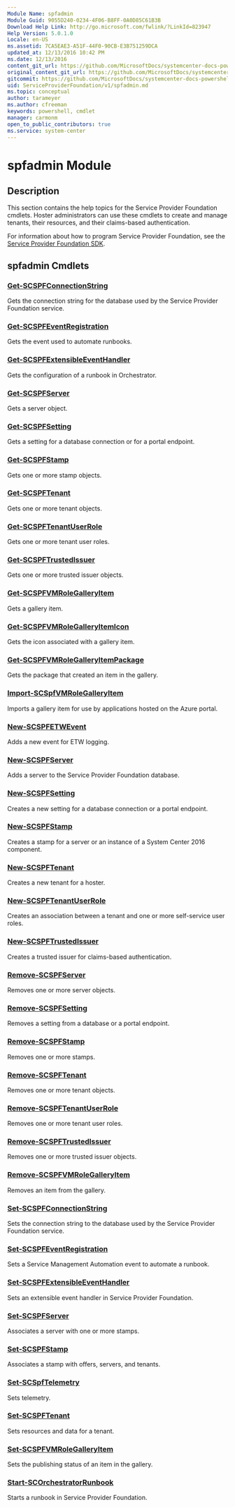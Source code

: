 ```yaml
---
Module Name: spfadmin
Module Guid: 9055D240-0234-4F06-B8FF-0A0D85C61B3B
Download Help Link: http://go.microsoft.com/fwlink/?LinkId=823947
Help Version: 5.0.1.0
Locale: en-US
ms.assetid: 7CA5EAE3-A51F-44F0-90CB-E3B751259DCA
updated_at: 12/13/2016 10:42 PM
ms.date: 12/13/2016
content_git_url: https://github.com/MicrosoftDocs/systemcenter-docs-powershell/blob/master/systemcenter-cmdlets/ServiceProviderFoundation/v1/spfadmin.md
original_content_git_url: https://github.com/MicrosoftDocs/systemcenter-docs-powershell/blob/master/systemcenter-cmdlets/ServiceProviderFoundation/v1/spfadmin.md
gitcommit: https://github.com/MicrosoftDocs/systemcenter-docs-powershell/blob/ea9507ac2178040476af5407227db8cb97701ea9/systemcenter-cmdlets/ServiceProviderFoundation/v1/spfadmin.md
uid: ServiceProviderFoundation/v1/spfadmin.md
ms.topic: conceptual
author: tarameyer
ms.author: cfreeman
keywords: powershell, cmdlet
manager: carmonm
open_to_public_contributors: true
ms.service: system-center
---
```


# spfadmin Module
## Description
This section contains the help topics for the Service Provider Foundation cmdlets. Hoster administrators can use these cmdlets to create and manage tenants, their resources, and their claims-based authentication. 

For information about how to program Service Provider Foundation, see the [Service Provider Foundation SDK](http://go.microsoft.com/fwlink/p/?LinkID=263700).

## spfadmin Cmdlets
### [Get-SCSPFConnectionString](./Get-SCSPFConnectionString.md)
Gets the connection string for the database used by the Service Provider Foundation service.

### [Get-SCSPFEventRegistration](./Get-SCSPFEventRegistration.md)
Gets the event used to automate runbooks.

### [Get-SCSPFExtensibleEventHandler](./Get-SCSPFExtensibleEventHandler.md)
Gets the configuration of a runbook in Orchestrator.

### [Get-SCSPFServer](./Get-SCSPFServer.md)
Gets a server object.

### [Get-SCSPFSetting](./Get-SCSPFSetting.md)
Gets a setting for a database connection or for a portal endpoint.

### [Get-SCSPFStamp](./Get-SCSPFStamp.md)
Gets one or more stamp objects.

### [Get-SCSPFTenant](./Get-SCSPFTenant.md)
Gets one or more tenant objects.

### [Get-SCSPFTenantUserRole](./Get-SCSPFTenantUserRole.md)
Gets one or more tenant user roles.

### [Get-SCSPFTrustedIssuer](./Get-SCSPFTrustedIssuer.md)
Gets one or more trusted issuer objects.

### [Get-SCSPFVMRoleGalleryItem](./Get-SCSPFVMRoleGalleryItem.md)
Gets a gallery item.

### [Get-SCSPFVMRoleGalleryItemIcon](./Get-SCSPFVMRoleGalleryItemIcon.md)
Gets the icon associated with a gallery item.

### [Get-SCSPFVMRoleGalleryItemPackage](./Get-SCSPFVMRoleGalleryItemPackage.md)
Gets the package that created an item in the gallery.

### [Import-SCSpfVMRoleGalleryItem](./Import-SCSpfVMRoleGalleryItem.md)
Imports a gallery item for use by applications hosted on the Azure portal.

### [New-SCSPFETWEvent](./New-SCSPFETWEvent.md)
Adds a new event for ETW logging.

### [New-SCSPFServer](./New-SCSPFServer.md)
Adds a server to the Service Provider Foundation database.

### [New-SCSPFSetting](./New-SCSPFSetting.md)
Creates a new setting for a database connection or a portal endpoint.

### [New-SCSPFStamp](./New-SCSPFStamp.md)
Creates a stamp for a server or an instance of a System Center 2016 component.

### [New-SCSPFTenant](./New-SCSPFTenant.md)
Creates a new tenant for a hoster.

### [New-SCSPFTenantUserRole](./New-SCSPFTenantUserRole.md)
Creates an association between a tenant and one or more self-service user roles.

### [New-SCSPFTrustedIssuer](./New-SCSPFTrustedIssuer.md)
Creates a trusted issuer for claims-based authentication.

### [Remove-SCSPFServer](./Remove-SCSPFServer.md)
Removes one or more server objects.

### [Remove-SCSPFSetting](./Remove-SCSPFSetting.md)
Removes a setting from a database or a portal endpoint.

### [Remove-SCSPFStamp](./Remove-SCSPFStamp.md)
Removes one or more stamps.

### [Remove-SCSPFTenant](./Remove-SCSPFTenant.md)
Removes one or more tenant objects.

### [Remove-SCSPFTenantUserRole](./Remove-SCSPFTenantUserRole.md)
Removes one or more tenant user roles.

### [Remove-SCSPFTrustedIssuer](./Remove-SCSPFTrustedIssuer.md)
Removes one or more trusted issuer objects.

### [Remove-SCSPFVMRoleGalleryItem](./Remove-SCSPFVMRoleGalleryItem.md)
Removes an item from the gallery.

### [Set-SCSPFConnectionString](./Set-SCSPFConnectionString.md)
Sets the connection string to the database used by the Service Provider Foundation service.

### [Set-SCSPFEventRegistration](./Set-SCSPFEventRegistration.md)
Sets a Service Management Automation event to automate a runbook.

### [Set-SCSPFExtensibleEventHandler](./Set-SCSPFExtensibleEventHandler.md)
Sets an extensible event handler in Service Provider Foundation.

### [Set-SCSPFServer](./Set-SCSPFServer.md)
Associates a server with one or more stamps.

### [Set-SCSPFStamp](./Set-SCSPFStamp.md)
Associates a stamp with offers, servers, and tenants.

### [Set-SCSpfTelemetry](./Set-SCSpfTelemetry.md)
Sets telemetry.

### [Set-SCSPFTenant](./Set-SCSPFTenant.md)
Sets resources and data for a tenant.

### [Set-SCSPFVMRoleGalleryItem](./Set-SCSPFVMRoleGalleryItem.md)
Sets the publishing status of an item in the gallery.

### [Start-SCOrchestratorRunbook](./Start-SCOrchestratorRunbook.md)
Starts a runbook in Service Provider Foundation.

